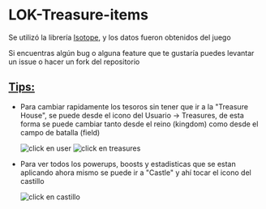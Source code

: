 # LOK-Treasure-items
Se utilizó la librería [Isotope](https://isotope.metafizzy.co/), y los datos fueron obtenidos del juego

Si encuentras algún bug o alguna feature que te gustaría puedes levantar un issue o hacer un fork del repositorio

## <u>Tips:</u>
* Para cambiar rapidamente los tesoros sin tener que ir a la "Treasure House", se puede desde el icono del Usuario -> Treasures, de esta forma se puede cambiar tanto desde el reino (kingdom) como desde el campo de batalla (field)

    ![click en user](https://i.imgur.com/P0dIa2C.png)
    ![click en treasures](https://i.imgur.com/yDW7LAV.png)


* Para ver todos los powerups, boosts y estadisticas que se estan aplicando ahora mismo se puede ir a "Castle" y ahí tocar el icono del castillo

    ![click en castillo](https://i.imgur.com/VBCPGxj.png)
